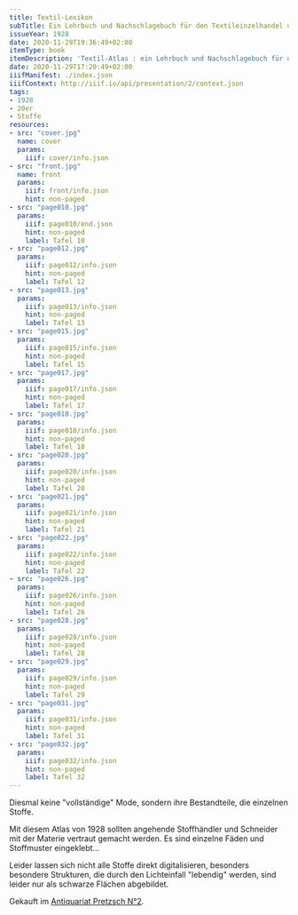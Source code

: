 ```yaml
---
title: Textil-Lexikon
subTitle: Ein Lehrbuch und Nachschlagebuch für den Textileinzelhandel und die Gewebeverarbeitung
issueYear: 1928
date: 2020-11-29T19:36:49+02:00
itemType: book
itemDescription: 'Textil-Atlas : ein Lehrbuch und Nachschlagebuch für den Textileinzelhandel und die Gewebeverarbeitung : Textilwarenkunde und Gewebemuster von Wilhelm Spitschka, Franckh, Stuttgart 1928. <a class="worldcat" href="http://www.worldcat.org/oclc/249121078">&nbsp;</a>'
date: 2020-11-29T17:20:49+02:00
iiifManifest: ./index.json
iiifContext: http://iiif.io/api/presentation/2/context.json
tags:
- 1928
- 20er
- Stoffe
resources:
- src: "cover.jpg"
  name: cover
  params:
    iiif: cover/info.json
- src: "front.jpg"
  name: front
  params:
    iiif: front/info.json
    hint: non-paged
- src: "page010.jpg"
  params:
    iiif: page010/end.json
    hint: non-paged
    label: Tafel 10
- src: "page012.jpg"
  params:
    iiif: page012/info.json
    hint: non-paged
    label: Tafel 12
- src: "page013.jpg"
  params:
    iiif: page013/info.json
    hint: non-paged
    label: Tafel 13
- src: "page015.jpg"
  params:
    iiif: page015/info.json
    hint: non-paged
    label: Tafel 15
- src: "page017.jpg"
  params:
    iiif: page017/info.json
    hint: non-paged
    label: Tafel 17
- src: "page018.jpg"
  params:
    iiif: page018/info.json
    hint: non-paged
    label: Tafel 18
- src: "page020.jpg"
  params:
    iiif: page020/info.json
    hint: non-paged
    label: Tafel 20
- src: "page021.jpg"
  params:
    iiif: page021/info.json
    hint: non-paged
    label: Tafel 21
- src: "page022.jpg"
  params:
    iiif: page022/info.json
    hint: non-paged
    label: Tafel 22
- src: "page026.jpg"
  params:
    iiif: page026/info.json
    hint: non-paged
    label: Tafel 26
- src: "page028.jpg"
  params:
    iiif: page028/info.json
    hint: non-paged
    label: Tafel 28
- src: "page029.jpg"
  params:
    iiif: page029/info.json
    hint: non-paged
    label: Tafel 29
- src: "page031.jpg"
  params:
    iiif: page031/info.json
    hint: non-paged
    label: Tafel 31
- src: "page032.jpg"
  params:
    iiif: page032/info.json
    hint: non-paged
    label: Tafel 32
---
```

Diesmal keine "vollständige" Mode, sondern ihre Bestandteile, die einzelnen Stoffe.
<!--more-->
Mit diesem Atlas von 1928 sollten angehende Stoffhändler und Schneider mit der Materie vertraut gemacht werden. Es sind einzelne Fäden und Stoffmuster eingeklebt...

Leider lassen sich nicht alle Stoffe direkt digitalisieren, besonders besondere Strukturen, die durch den Lichteinfall "lebendig" werden, sind leider nur als schwarze Flächen abgebildet.

<div class="source">Gekauft im <a href="https://antiquariat-pretzsch.de/">Antiquariat Pretzsch N°2</a>.</div>
